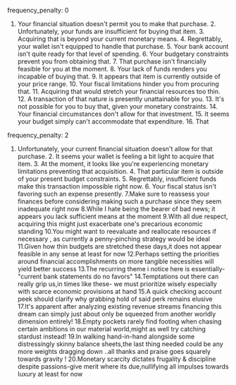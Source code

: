 frequency_penalty: 0
1. Your financial situation doesn't permit you to make that purchase. 2. Unfortunately, your funds are insufficient for buying that item. 3. Acquiring that is beyond your current monetary means. 4. Regrettably, your wallet isn't equipped to handle that purchase. 5. Your bank account isn't quite ready for that level of spending. 6. Your budgetary constraints prevent you from obtaining that. 7. That purchase isn't financially feasible for you at the moment. 8. Your lack of funds renders you incapable of buying that. 9. It appears that item is currently outside of your price range. 10. Your fiscal limitations hinder you from procuring that. 11. Acquiring that would stretch your financial resources too thin. 12. A transaction of that nature is presently unattainable for you. 13. It's not possible for you to buy that, given your monetary constraints. 14. Your financial circumstances don't allow for that investment. 15. It seems your budget simply can't accommodate that expenditure. 16. That


frequency_penalty: 2

1. Unfortunately, your current financial situation doesn't allow for that purchase. 2. It seems your wallet is feeling a bit light to acquire that item. 3. At the moment, it looks like you're experiencing monetary limitations preventing that acquisition. 4. That particular item is outside of your present budget constraints. 5. Regrettably, insufficient funds make this transaction impossible right now. 6. Your fiscal status isn't favoring such an expense presently. 7.Make sure to reassess your finances before considering making such a purchase since they seem inadequate right now 8.While I hate being the bearer of bad news; it appears you lack sufficient means at the moment 9.With all due respect, acquiring this might just exacerbate one's precarious economic standing 10.You might want to reevaluate and reallocate resources if necessary , as currently a penny-pinching strategy would be ideal 11.Given how thin budgets are stretched these days,it does not appear feasible in any sense at least for now 12.Perhaps setting the priorities around financial accomplishments on more tangible necessities will yield better success 13.The recurring theme i notice here is essentially- "current bank statements do no favors" 14.Temptations out there can really grip us,in times like these- we must prioritize wisely especially with scarce economic provisions at hand 15.A quick checking account peek should clarify why grabbing hold of said perk remains elusive 17.It's apparent after analyzing existing revenue streams financing this dream can simply just about only be squeezed from another worldly dimension entirely! 18.Empty pockets rarely find footing when chasing certain ambitions in our material world,might as well try catching stardust instead! 19.In walking hand-in-hand alongside some distressingly skinny balance sheets,the last thing needed could be any more weights dragging down ..all thanks and praise goes squarely towards gravity ! 20.Monetary scarcity dictates frugality & discipline despite passions-give merit where its due,nullifying all impulses towards luxury at least for now
